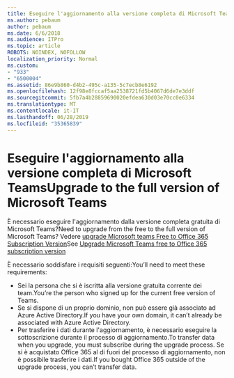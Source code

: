 ```yaml
---
title: Eseguire l'aggiornamento alla versione completa di Microsoft Teams
ms.author: pebaum
author: pebaum
ms.date: 6/6/2018
ms.audience: ITPro
ms.topic: article
ROBOTS: NOINDEX, NOFOLLOW
localization_priority: Normal
ms.custom:
- "933"
- "6500004"
ms.assetid: 86e9b860-d4b2-495c-a135-5c7ecb8e6192
ms.openlocfilehash: 12f98e8fccaf5aa2538721fd5b4067d6de7e3ddf
ms.sourcegitcommit: 5fb7a4b28859690020efdea630d03e70cc0e6334
ms.translationtype: MT
ms.contentlocale: it-IT
ms.lasthandoff: 06/28/2019
ms.locfileid: "35365839"
---
```

# <a name="upgrade-to-the-full-version-of-microsoft-teams"></a><span data-ttu-id="5ceef-102">Eseguire l'aggiornamento alla versione completa di Microsoft Teams</span><span class="sxs-lookup"><span data-stu-id="5ceef-102">Upgrade to the full version of Microsoft Teams</span></span>

<span data-ttu-id="5ceef-103">È necessario eseguire l'aggiornamento dalla versione completa gratuita di Microsoft Teams?</span><span class="sxs-lookup"><span data-stu-id="5ceef-103">Need to upgrade from the free to the full version of Microsoft Teams?</span></span> <span data-ttu-id="5ceef-104">Vedere [upgrade Microsoft teams Free to Office 365 Subscription Version](https://docs.microsoft.com/microsoftteams/upgrade-freemium)</span><span class="sxs-lookup"><span data-stu-id="5ceef-104">See [Upgrade Microsoft Teams free to Office 365 subscription version](https://docs.microsoft.com/microsoftteams/upgrade-freemium)</span></span>

<span data-ttu-id="5ceef-105">È necessario soddisfare i requisiti seguenti:</span><span class="sxs-lookup"><span data-stu-id="5ceef-105">You’ll need to meet these requirements:</span></span>

- <span data-ttu-id="5ceef-106">Sei la persona che si è iscritta alla versione gratuita corrente dei team.</span><span class="sxs-lookup"><span data-stu-id="5ceef-106">You’re the person who signed up for the current free version of Teams.</span></span>
- <span data-ttu-id="5ceef-107">Se si dispone di un proprio dominio, non può essere già associato ad Azure Active Directory.</span><span class="sxs-lookup"><span data-stu-id="5ceef-107">If you have your own domain, it can’t already be associated with Azure Active Directory.</span></span>
- <span data-ttu-id="5ceef-108">Per trasferire i dati durante l'aggiornamento, è necessario eseguire la sottoscrizione durante il processo di aggiornamento.</span><span class="sxs-lookup"><span data-stu-id="5ceef-108">To transfer data when you upgrade, you must subscribe during the upgrade process.</span></span> <span data-ttu-id="5ceef-109">Se si è acquistato Office 365 al di fuori del processo di aggiornamento, non è possibile trasferire i dati.</span><span class="sxs-lookup"><span data-stu-id="5ceef-109">If you bought Office 365 outside of the upgrade process, you can’t transfer data.</span></span>
